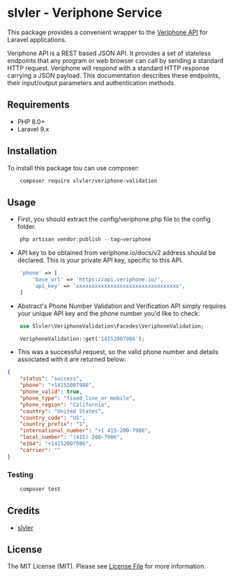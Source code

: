 # slvler - Veriphone Service


This package provides a convenient wrapper to the [Veriphone API](https://veriphone.io/docs/v2)  for Laravel applications.

Veriphone API is a REST based JSON API. It provides a set of stateless endpoints that any program or web browser can call by sending a standard HTTP request.
Veriphone will respond with a standard HTTP response carrying a JSON payload. 
This documentation describes these endpoints, their input/output parameters and authentication methods.


## Requirements

- PHP 8.0+
- Laravel 9.x


## Installation

To install this package tou can use composer:

```bash
    composer require slvler/veriphone-validation
```
## Usage

- First, you should extract the config/veriphone.php file to the config folder.

```php
    php artisan vendor:publish --tag=veriphone
```

- API key to be obtained from veriphone.io/docs/v2 address should be declared. This is your private API key, specific to this API.

```php
    'phone' => [
        'base_url' => 'https://api.veriphone.io/',
        'api_key' => 'xxxxxxxxxxxxxxxxxxxxxxxxxxxxxxxxx',
    ]
```

- Abstract's Phone Number Validation and Verification API simply requires your unique API key and the phone number you'd like to check:

```php
    use Slvler\VeriphoneValidation\Facedes\VeriphoneValidation;

    VeriphoneValidation::get('14152007986');
```

- This was a successful request, so the valid phone number and details associated with it are returned below:

```json
{
    "status": "success",
    "phone": "+14152007986",
    "phone_valid": true,
    "phone_type": "fixed_line_or_mobile",
    "phone_region": "California",
    "country": "United States",
    "country_code": "US",
    "country_prefix": "1",
    "international_number": "+1 415-200-7986",
    "local_number": "(415) 200-7986",
    "e164": "+14152007986",
    "carrier": ""
}
```


### Testing

```bash
    composer test
```

## Credits

-   [slvler](https://github.com/slvler)


## License

The MIT License (MIT). Please see [License File](https://github.com/slvler/veriphone-service/blob/main/LICENSE.md) for more information.
